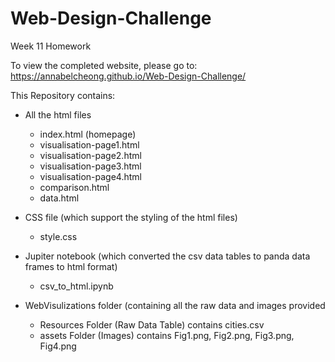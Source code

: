 # Web-Design-Challenge
Week 11 Homework

To view the completed website, please go to: 
https://annabelcheong.github.io/Web-Design-Challenge/


This Repository contains:

- All the html files
	- index.html (homepage)
	- visualisation-page1.html
	- visualisation-page2.html
	- visualisation-page3.html
	- visualisation-page4.html
	- comparison.html
	- data.html

- CSS file (which support the styling of the html files)
	- style.css

- Jupiter notebook (which converted the csv data tables to panda data frames to html format)
	- csv_to_html.ipynb

- WebVisulizations folder (containing all the raw data and images provided
	- Resources Folder (Raw Data Table) contains cities.csv
	- assets Folder (Images) contains Fig1.png, Fig2.png, Fig3.png, Fig4.png
